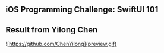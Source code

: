## iOS Programming Challenge: SwiftUI 101


## Result from Yilong Chen 
![https://github.com/ChenYilong](preview.gif)

